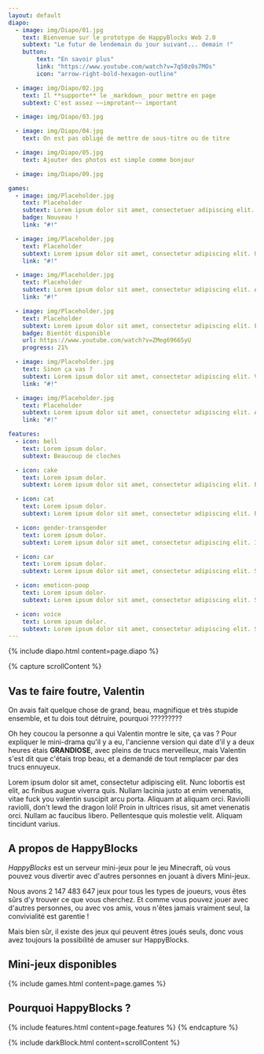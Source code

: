 ```yaml
---
layout: default
diapo:
  - image: img/Diapo/01.jpg
    text: Bienvenue sur le prototype de HappyBlocks Web 2.0
    subtext: "Le futur de lendemain du jour suivant... demain !"
    button:
        text: "En savoir plus"
        link: "https://www.youtube.com/watch?v=7q50z0s7MOs"
        icon: "arrow-right-bold-hexagon-outline"

  - image: img/Diapo/02.jpg
    text: Il **supporte** le _markdown_ pour mettre en page
    subtext: C'est assez ~~improtant~~ important

  - image: img/Diapo/03.jpg

  - image: img/Diapo/04.jpg
    text: On est pas obligé de mettre de sous-titre ou de titre

  - image: img/Diapo/05.jpg
    text: Ajouter des photos est simple comme bonjour

  - image: img/Diapo/09.jpg

games:
  - image: img/Placeholder.jpg
    text: Placeholder
    subtext: Lorem ipsum dolor sit amet, consectetuer adipiscing elit. Aenean commodo ligula eget dolor. Aenean massa.
    badge: Nouveau !
    link: "#!"

  - image: img/Placeholder.jpg
    text: Placeholder
    subtext: Lorem ipsum dolor sit amet, consectetur adipiscing elit. Ut non odio quis arcu maximus aliquam.
    link: "#!"

  - image: img/Placeholder.jpg
    text: Placeholder
    subtext: Lorem ipsum dolor sit amet, consectetur adipiscing elit. Aenean eget turpis dictum, auctor neque eu.
    link: "#!"

  - image: img/Placeholder.jpg
    text: Placeholder
    subtext: Lorem ipsum dolor sit amet, consectetur adipiscing elit. Fusce eleifend rutrum laoreet. Morbi ac sagittis.
    badge: Bientôt disponible
    url: https://www.youtube.com/watch?v=ZMeg69665yU
    progress: 21%

  - image: img/Placeholder.jpg
    text: Sinon ça vas ?
    subtext: Lorem ipsum dolor sit amet, consectetur adipiscing elit. Vivamus accumsan, purus sed efficitur sodales, purus.
    link: "#!"

  - image: img/Placeholder.jpg
    text: Placeholder
    subtext: Lorem ipsum dolor sit amet, consectetur adipiscing elit. Aliquam sed ex odio. Morbi aliquet sem.
    link: "#!"

features:
  - icon: bell
    text: Lorem ipsum dolor.
    subtext: Beaucoup de cloches

  - icon: cake
    text: Lorem ipsum dolor.
    subtext: Lorem ipsum dolor sit amet, consectetur adipiscing elit. Proin ultrices nec dolor eget rhoncus. Duis.

  - icon: cat
    text: Lorem ipsum dolor.
    subtext: Lorem ipsum dolor sit amet, consectetur adipiscing elit. Pellentesque ac metus sit amet leo interdum.

  - icon: gender-transgender
    text: Lorem ipsum dolor.
    subtext: Lorem ipsum dolor sit amet, consectetur adipiscing elit. Integer maximus orci ipsum, a eleifend lectus.

  - icon: car
    text: Lorem ipsum dolor.
    subtext: Lorem ipsum dolor sit amet, consectetur adipiscing elit. Sed tempus magna nec velit luctus, eget.

  - icon: emoticon-poop
    text: Lorem ipsum dolor.
    subtext: Lorem ipsum dolor sit amet, consectetur adipiscing elit. Suspendisse at ornare nisl. Vivamus tempus mi.

  - icon: voice
    text: Lorem ipsum dolor.
    subtext: Lorem ipsum dolor sit amet, consectetur adipiscing elit. Suspendisse turpis lorem, vestibulum ac nisi nec.
---
```


{% include diapo.html content=page.diapo %}

{% capture scrollContent %}
## Vas te faire foutre, Valentin

On avais fait quelque chose de grand, beau, magnifique et très stupide ensemble, et tu dois tout détruire, pourquoi ?????????

Oh hey coucou la personne a qui Valentin montre le site, ça vas ? Pour expliquer le mini-drama qu'il y a eu, l'ancienne version qui date d'il y a deux heures étais **GRANDIOSE**, avec pleins de trucs merveilleux, mais Valentin s'est dit que c'étais trop beau, et a demandé de tout remplacer par des trucs ennuyeux.

Lorem ipsum dolor sit amet, consectetur adipiscing elit. Nunc lobortis est elit, ac finibus augue viverra quis. Nullam lacinia justo at enim venenatis, vitae fuck you valentin suscipit arcu porta. Aliquam at aliquam orci. Raviolli raviolli, don't lewd the dragon loli! Proin in ultrices risus, sit amet venenatis orci. Nullam ac faucibus libero. Pellentesque quis molestie velit. Aliquam tincidunt varius.

## A propos de HappyBlocks

*HappyBlocks* est un serveur mini-jeux pour le jeu Minecraft, où vous pouvez vous divertir avec d'autres personnes en jouant à divers Mini-jeux.

Nous avons 2 147 483 647 jeux pour tous les types de joueurs, vous êtes sûrs d'y trouver ce que vous cherchez.
Et comme vous pouvez jouer avec d'autres personnes, ou avec vos amis, vous n'êtes jamais vraiment seul, la convivialité est garentie !

Mais bien sûr, il existe des jeux qui peuvent êtres joués seuls, donc vous avez toujours la possibilité de amuser sur HappyBlocks.

## Mini-jeux disponibles

{% include games.html content=page.games %}

## Pourquoi HappyBlocks ?

{% include features.html content=page.features %}
{% endcapture %}

{% include darkBlock.html content=scrollContent %}
